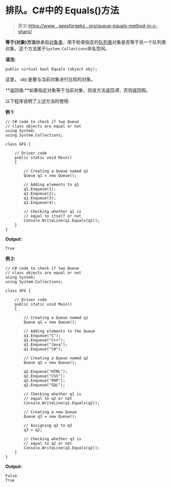 # 排队。C#中的 Equals()方法

> 原文:[https://www . geesforgeks . org/queue-equals-method-in-c-sharp/](https://www.geeksforgeeks.org/queue-equals-method-in-c-sharp/)

**等于(对象)方法**继承自[对象类](https://www.geeksforgeeks.org/c-sharp-object-class/)，用于检查指定的[队列类](https://www.geeksforgeeks.org/c-sharp-queue-class/)对象是否等于另一个队列类对象。这个方法属于`System.Collections`命名空间。

**语法:**

```
public virtual bool Equals (object obj);
```

这里， *obj* 是要与当前对象进行比较的对象。

**返回值:**如果指定对象等于当前对象，则该方法返回*真*，否则返回假。

以下程序说明了上述方法的使用:

**例 1:**

```
// C# code to check if two Queue
// class objects are equal or not
using System;
using System.Collections;

class GFG {

    // Driver code
    public static void Main()
    {

        // Creating a Queue named q1
        Queue q1 = new Queue();

        // Adding elements to q1
        q1.Enqueue(1);
        q1.Enqueue(2);
        q1.Enqueue(3);
        q1.Enqueue(4);

        // Checking whether q1 is
        // equal to itself or not
        Console.WriteLine(q1.Equals(q1));
    }
}
```

**Output:**

```
True

```

**例 2:**

```
// C# code to check if two Queue
// class objects are equal or not
using System;
using System.Collections;

class GFG {

    // Driver code
    public static void Main()
    {

        // Creating a Queue named q1
        Queue q1 = new Queue();

        // Adding elements to the Queue
        q1.Enqueue("C");
        q1.Enqueue("C++");
        q1.Enqueue("Java");
        q1.Enqueue("C#");

        // Creating a Queue named q2
        Queue q2 = new Queue();

        q2.Enqueue("HTML");
        q2.Enqueue("CSS");
        q2.Enqueue("PHP");
        q2.Enqueue("SQL");

        // Checking whether q1 is
        // equal to q2 or not
        Console.WriteLine(q1.Equals(q2));

        // Creating a new Queue
        Queue q3 = new Queue();

        // Assigning q2 to q3
        q3 = q2;

        // Checking whether q3 is
        // equal to q2 or not
        Console.WriteLine(q3.Equals(q2));
    }
}
```

**Output:**

```
False
True

```